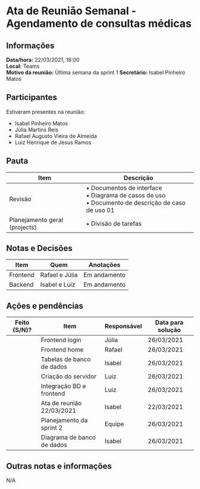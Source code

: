 # Ata de Reunião Semanal - Agendamento de consultas médicas

## Informações
**Data/hora:** 22/03/2021, 18:00  
**Local:** Teams  
**Motivo da reunião:** Ùltima semana da sprint 1
**Secretário:** Isabel Pinheiro Matos  

## Participantes
Estiveram presentes na reunião:
- Isabel Pinheiro Matos
- Júlia Martins Reis
- Rafael Augusto Vieira de Almeida
- Luiz Henrique de Jesus Ramos

## Pauta

Item | Descrição
---- | ----
Revisão | • Documentos de interface<br>• Diagrama de casos de uso<br>• Documento de descrição de caso de uso 01<br>
Planejamento geral (projects) | • Divisão de tarefas<br>

## Notas e Decisões
Item | Quem | Anotações |
---- | ---- | ---- |
Frontend | Rafael e Júlia | Em andamento |
Backend | Isabel e Luiz | Em andamento |

## Ações e pendências
| Feito (S/N)? | Item | Responsável | Data para solução |
| ---- | ---- | ---- | ---- |
|| Frontend login| Júlia | 26/03/2021 |
|| Frontend home| Rafael | 26/03/2021 |
|| Tabelas de banco de dados | Isabel | 26/03/2021 |
|| Criação do servidor | Luiz | 26/03/2021 |
|| Integração BD e frontend | Luiz | 26/03/2021 |
|| Ata de reunião 22/03/2021 | Isabel | 22/03/2021 |
|| Planejamento da sprint 2 | Equipe | 26/03/2021 |
|| Diagrama de banco de dados | Isabel | 26/03/2021 |

## Outras notas e informações
N/A
